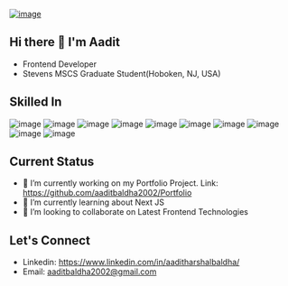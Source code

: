 [![image](https://github.com/user-attachments/assets/e4759e6f-7390-4855-9bbb-b6354f8f81bd)](https://repository-images.githubusercontent.com/588181932/e36ec678-7984-4cdd-8e4c-a3932772ff8e)

## Hi there 👋 I'm Aadit

- Frontend Developer
- Stevens MSCS Graduate Student(Hoboken, NJ, USA)



## Skilled In

![image](https://github.com/user-attachments/assets/6858f062-72e7-4858-94d0-af16a6543a84)
![image](https://github.com/user-attachments/assets/b9445c8c-9d2d-4899-adc0-13c3dbb44268)
![image](https://github.com/user-attachments/assets/d9ea14d9-28f9-4800-8816-88273d27855c)
![image](https://github.com/user-attachments/assets/148bdfea-624b-4317-b875-9405b4cb6bba)
![image](https://github.com/user-attachments/assets/ff30c946-023b-47ea-8f37-c114fd4b5868)
![image](https://github.com/user-attachments/assets/8f5e41a2-edc8-47c4-8524-70f68d14b782)
![image](https://github.com/user-attachments/assets/f5513f7b-e460-41f4-b596-b03cfa2cd03e)
![image](https://github.com/user-attachments/assets/4fdc5dd4-2534-4e7c-9c89-b96fdce9f9de)
![image](https://github.com/user-attachments/assets/030c0598-7c66-4fa1-b7c3-f094bdc9b413)
![image](https://github.com/user-attachments/assets/1ece405d-a7fa-468e-9b7e-ca877a1916f4)






## Current Status
- 🔭 I’m currently working on my Portfolio Project. Link: https://github.com/aaditbaldha2002/Portfolio
- 🌱 I’m currently learning about Next JS
- 👯 I’m looking to collaborate on Latest Frontend Technologies

## Let's Connect
  - Linkedin: https://www.linkedin.com/in/aaditharshalbaldha/
  - Email: aaditbaldha2002@gmail.com
  
<!--
**aaditbaldha2002/aaditbaldha2002** is a ✨ _special_ ✨ repository because its `README.md` (this file) appears on your GitHub profile.

Here are some ideas to get you started:

- 🔭 I’m currently working on ...
- 🌱 I’m currently learning ...
- 👯 I’m looking to collaborate on ...
- 🤔 I’m looking for help with ...
- 💬 Ask me about ...
- 📫 How to reach me: ...
- 😄 Pronouns: ...
- ⚡ Fun fact: ...
-->
